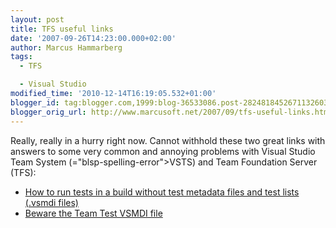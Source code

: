 ```yaml
---
layout: post
title: TFS useful links
date: '2007-09-26T14:23:00.000+02:00'
author: Marcus Hammarberg
tags:
  - TFS

  - Visual Studio
modified_time: '2010-12-14T16:19:05.532+01:00'
blogger_id: tag:blogger.com,1999:blog-36533086.post-2824818452671132603
blogger_orig_url: http://www.marcusoft.net/2007/09/tfs-useful-links.html
---
```


Really, really in a hurry right now. Cannot withhold these two great
links with answers to some very common and annoying</span> problems with Visual
Studio Team System (="blsp-spelling-error">VSTS</span>) and Team Foundation Server
(<span id="SPELLING_ERROR_2" class="blsp-spelling-error">TFS</span>):

- [How to run tests in a build without test <span
    id="SPELLING_ERROR_3" class="blsp-spelling-error">metadata</span>
    files and test lists (.vsmdi</span>
    files)](http://blogs.msdn.com/buckh/archive/2006/11/04/how-to-run-tests-without-test-metadata-files-and-test-lists-vsmdi-files.aspx)
- [Beware the Team Test VSMDI</span>
    file](http://blogs.vertigosoftware.com/teamsystem/archive/2006/06/23/Beware_the_Team_Test_VSMDI_file.aspx)
